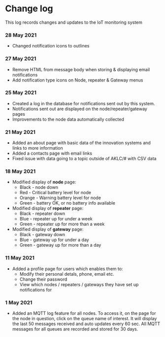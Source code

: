 # Change log
This log records changes and updates to the IoT monitoring system
### 28 May 2021
* Changed notification icons to outlines

### 27 May 2021
* Remove HTML from message body when storing & displaying email notifications
* Add notification type icons on Node, repeater & Gateway menus

### 25 May 2021
* Created a log in the database for notifications sent out by this system.
* Notifications sent out are displayed on the node/repeater/gateway pages
* Improvements to the node data automatically collected

### 21 May 2021
* Added an about page with basic data of the innovation systems and links to more information
* Added a contacts page with email links
* Fixed issue with data going to a topic outside of AKLC/# with CSV data

### 18 May 2021
* Modified display of **node** page:
  - Black - node down
  - Red - Critical battery level for node
  - Orange - Warning battery level for node
  - Green - battery OK, or no battery info available
* Modified display of **repeater** page:
  - Black - repeater down
  - Blue - repeater up for under a week
  - Green - repeater up for more than a week
* Modified display of **gateway** page:
  - Black - gateway down
  - Blue - gateway up for under a day
  - Green - gateway up for more than a day

### 11 May 2021
* Added a profile page for users which enables them to:
  - Modify their personal detals, phone, email etc.
  - Change their password
  - View which nodes / repeaters / gateways they have set up notifications for

### 1 May 2021
* Added an MQTT log feature for all nodes. To access it, on the page for the node in question, click on the queue name of interest. It will display the last 50 messages received and auto updates every 60 sec. All MQTT messages for all queues are recorded and stored for 30 days.

